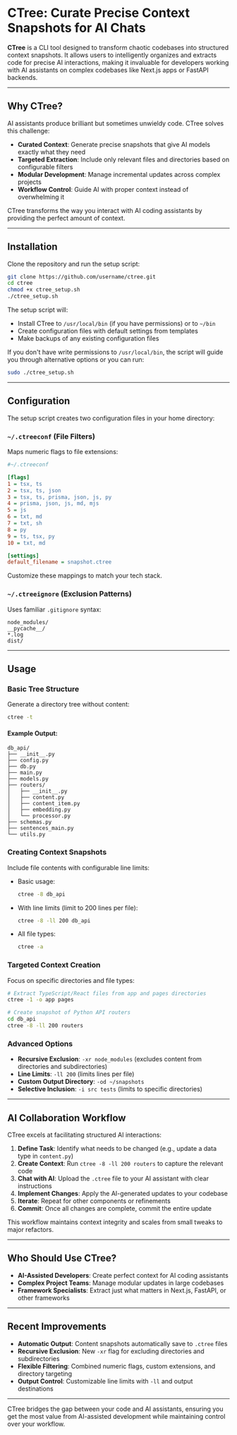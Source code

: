 # CTree: Curate Precise Context Snapshots for AI Chats

**CTree** is a CLI tool designed to transform chaotic codebases into structured context snapshots. It allows users to intelligently organizes and extracts code for precise AI interactions, making it invaluable for developers working with AI assistants on complex codebases like Next.js apps or FastAPI backends.

---

## Why CTree?

AI assistants produce brilliant but sometimes unwieldy code. CTree solves this challenge:

- **Curated Context**: Generate precise snapshots that give AI models exactly what they need
- **Targeted Extraction**: Include only relevant files and directories based on configurable filters
- **Modular Development**: Manage incremental updates across complex projects
- **Workflow Control**: Guide AI with proper context instead of overwhelming it

CTree transforms the way you interact with AI coding assistants by providing the perfect amount of context.

---

## Installation

Clone the repository and run the setup script:

```sh
git clone https://github.com/username/ctree.git
cd ctree
chmod +x ctree_setup.sh
./ctree_setup.sh
```

The setup script will:
- Install CTree to `/usr/local/bin` (if you have permissions) or to `~/bin`
- Create configuration files with default settings from templates
- Make backups of any existing configuration files

If you don't have write permissions to `/usr/local/bin`, the script will guide you through alternative options or you can run:

```sh
sudo ./ctree_setup.sh
```

---

## Configuration

The setup script creates two configuration files in your home directory:

### `~/.ctreeconf` (File Filters)

Maps numeric flags to file extensions:

```ini
#~/.ctreeconf

[flags]
1 = tsx, ts
2 = tsx, ts, json
3 = tsx, ts, prisma, json, js, py
4 = prisma, json, js, md, mjs
5 = js
6 = txt, md
7 = txt, sh
8 = py
9 = ts, tsx, py
10 = txt, md

[settings]
default_filename = snapshot.ctree
```

Customize these mappings to match your tech stack.

### `~/.ctreeignore` (Exclusion Patterns)

Uses familiar `.gitignore` syntax:

```gitignore
node_modules/
__pycache__/
*.log
dist/
```

---

## Usage

### Basic Tree Structure

Generate a directory tree without content:

```sh
ctree -t
```

#### Example Output:
```
db_api/
├── __init__.py
├── config.py
├── db.py
├── main.py
├── models.py
├── routers/
│   ├── __init__.py
│   ├── content.py
│   ├── content_item.py
│   ├── embedding.py
│   └── processor.py
├── schemas.py
├── sentences_main.py
└── utils.py
```

### Creating Context Snapshots

Include file contents with configurable line limits:

- Basic usage:
  ```sh
  ctree -8 db_api
  ```

- With line limits (limit to 200 lines per file):
  ```sh
  ctree -8 -ll 200 db_api
  ```

- All file types:
  ```sh
  ctree -a
  ```

### Targeted Context Creation

Focus on specific directories and file types:

```sh
# Extract TypeScript/React files from app and pages directories
ctree -1 -o app pages

# Create snapshot of Python API routers
cd db_api
ctree -8 -ll 200 routers
```

### Advanced Options

- **Recursive Exclusion**: `-xr node_modules` (excludes content from directories and subdirectories)
- **Line Limits**: `-ll 200` (limits lines per file)
- **Custom Output Directory**: `-od ~/snapshots`
- **Selective Inclusion**: `-i src tests` (limits to specific directories)

---

## AI Collaboration Workflow

CTree excels at facilitating structured AI interactions:

1. **Define Task**: Identify what needs to be changed (e.g., update a data type in `content.py`)
2. **Create Context**: Run `ctree -8 -ll 200 routers` to capture the relevant code
3. **Chat with AI**: Upload the `.ctree` file to your AI assistant with clear instructions
4. **Implement Changes**: Apply the AI-generated updates to your codebase
5. **Iterate**: Repeat for other components or refinements
6. **Commit**: Once all changes are complete, commit the entire update

This workflow maintains context integrity and scales from small tweaks to major refactors.

---

## Who Should Use CTree?

- **AI-Assisted Developers**: Create perfect context for AI coding assistants
- **Complex Project Teams**: Manage modular updates in large codebases
- **Framework Specialists**: Extract just what matters in Next.js, FastAPI, or other frameworks

---

## Recent Improvements

- **Automatic Output**: Content snapshots automatically save to `.ctree` files
- **Recursive Exclusion**: New `-xr` flag for excluding directories and subdirectories
- **Flexible Filtering**: Combined numeric flags, custom extensions, and directory targeting
- **Output Control**: Customizable line limits with `-ll` and output destinations

---

CTree bridges the gap between your code and AI assistants, ensuring you get the most value from AI-assisted development while maintaining control over your workflow.